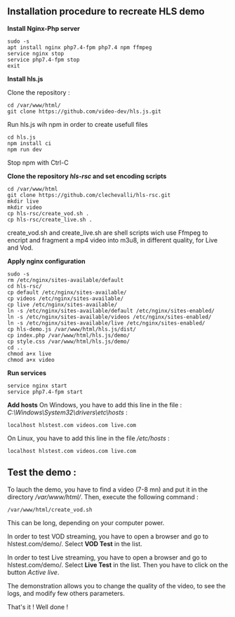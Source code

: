 ## **Installation  procedure to recreate HLS demo**

**Install Nginx-Php server**

    sudo -s
    apt install nginx php7.4-fpm php7.4 npm ffmpeg
    service nginx stop
    service php7.4-fpm stop
    exit

**Install hls.js**

Clone the repository :

    cd /var/www/html/
    git clone https://github.com/video-dev/hls.js.git
    
Run hls.js wih npm in order to create usefull files

    cd hls.js
    npm install ci
    npm run dev

Stop npm with Ctrl-C

**Clone the repository *hls-rsc* and set encoding scripts**

    cd /var/www/html
    git clone https://github.com/clechevalli/hls-rsc.git
    mkdir live
    mkdir video
    cp hls-rsc/create_vod.sh .
    cp hls-rsc/create_live.sh .

create_vod.sh and create_live.sh are shell scripts wich use Ffmpeg to encript and fragment a mp4 video into m3u8, in different quality, for Live and Vod.

**Apply nginx configuration**

    sudo -s
    rm /etc/nginx/sites-available/default
    cd hls-rsc/
    cp default /etc/nginx/sites-available/
    cp videos /etc/nginx/sites-available/
    cp live /etc/nginx/sites-available/
    ln -s /etc/nginx/sites-available/default /etc/nginx/sites-enabled/
    ln -s /etc/nginx/sites-available/videos /etc/nginx/sites-enabled/
    ln -s /etc/nginx/sites-available/live /etc/nginx/sites-enabled/
    cp hls-demo.js /var/www/html/hls.js/dist/
    cp index.php /var/www/html/hls.js/demo/
    cp style.css /var/www/html/hls.js/demo/
    cd ..
    chmod a+x live
    chmod a+x video
    
   **Run services**
   
    service nginx start
    service php7.4-fpm start
    
**Add hosts**
On Windows, you have to add this line in the file : *C:\Windows\System32\drivers\etc\hosts* :

    localhost hlstest.com videos.com live.com
On  Linux, you have to add this line in the file */etc/hosts* :

    localhost hlstest.com videos.com live.com

## Test the demo :
To lauch the demo, you have to find a video (7-8 mn) and put it in the directory */var/www/html/*. Then, execute the following command :

    /var/www/html/create_vod.sh

This can be long, depending on your computer power.

In order to test VOD streaming, you have to open a browser and go to hlstest.com/demo/. Select **VOD Test** in the list.

In order to test Live streaming, you have to open a browser and go to hlstest.com/demo/. Select **Live Test** in the list. Then you have to click on the button *Active live*. 

The demonstration allows you to change the quality of the video, to see the logs, and modify few others parameters. 

That's it ! Well done !
